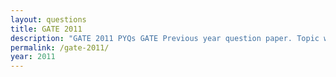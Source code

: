 ```yaml
---
layout: questions
title: GATE 2011
description: "GATE 2011 PYQs GATE Previous year question paper. Topic wise gate questions."
permalink: /gate-2011/
year: 2011
---
```


